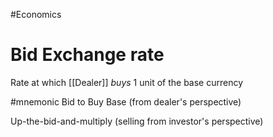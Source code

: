 #Economics 

# Bid Exchange rate
Rate at which [[Dealer]] *buys* 1 unit of the base currency


#mnemonic 
Bid to Buy Base (from dealer's perspective)

Up-the-bid-and-multiply (selling from investor's perspective)
